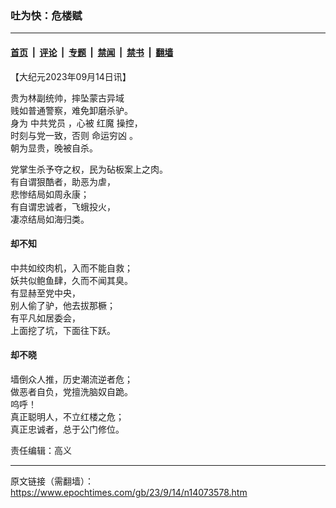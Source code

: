 ### 吐为快：危楼赋

---

#### [首页](../../../..?n14073578) &nbsp;|&nbsp; [评论](../../../../../epoch-comment?n14073578) &nbsp;|&nbsp; [专题](../../../../../epoch-special?n14073578) &nbsp;|&nbsp; [禁闻](../../../../../epoch-news?n14073578) &nbsp;|&nbsp; [禁书](../../../../../books?n14073578) &nbsp;|&nbsp; [翻墙](https://github.com/gfw-breaker/nogfw/blob/master/README.md?n14073578)


<div class="post_content" id="artbody" itemprop="articleBody">
 <!-- article content begin -->
 <p>
  【大纪元2023年09月14日讯】
 </p>
 <p>
  贵为林副统帅，摔坠蒙古异域
  <br/>
  贱如普通警察，难免卸磨杀驴。
  <br/>
  身为
  <ok href="https://www.epochtimes.com/gb/tag/%E4%B8%AD%E5%85%B1%E5%85%9A%E5%91%98.html">
   中共党员
  </ok>
  ，心被
  <ok href="https://www.epochtimes.com/gb/tag/%E7%BA%A2%E9%AD%94.html">
   红魔
  </ok>
  操控，
  <br/>
  时刻与党一致，否则
  <ok href="https://www.epochtimes.com/gb/tag/%E5%91%BD%E8%BF%90%E7%A9%B7%E5%87%B6.html">
   命运穷凶
  </ok>
  。
  <br/>
  朝为显贵，晚被自杀。
 </p>
 <p>
  党掌生杀予夺之权，民为砧板案上之肉。
  <br/>
  有自谓狠酷者，助恶为虐，
  <br/>
  悲惨结局如周永康；
  <br/>
  有自谓忠诚者，飞蛾投火，
  <br/>
  凄凉结局如海归类。
 </p>
 <h4>
  却不知
 </h4>
 <p>
  中共如绞肉机，入而不能自救；
  <br/>
  妖共似鲍鱼肆，久而不闻其臭。
  <br/>
  有显赫至党中央，
  <br/>
  别人偷了驴，他去拔那橛；
  <br/>
  有平凡如居委会，
  <br/>
  上面挖了坑，下面往下跃。
 </p>
 <h4>
  却不晓
 </h4>
 <p>
  墙倒众人推，历史潮流逆者危；
  <br/>
  做恶者自负，党擅洗脑奴自跪。
  <br/>
  呜呼！
  <br/>
  真正聪明人，不立红楼之危；
  <br/>
  真正忠诚者，总于公门修位。
 </p>
 <p>
  责任编辑：高义
 </p>
 <!-- article content end -->
 <div id="below_article_ad">
 </div>
</div>


---

原文链接（需翻墙）：https://www.epochtimes.com/gb/23/9/14/n14073578.htm